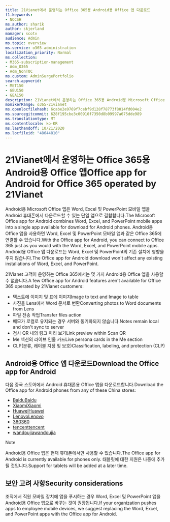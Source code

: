 ```yaml
---
title: 21Vianet에서 운영하는 Office 365용 Android용 Office 앱 다운로드
f1.keywords:
- NOCSH
ms.author: sharik
author: skjerland
manager: scotv
audience: Admin
ms.topic: overview
ms.service: o365-administration
localization_priority: Normal
ms.collection:
- M365-subscription-management
- Adm_O365
- Adm_NonTOC
ms.custom: AdminSurgePortfolio
search.appverid:
- MET150
- GEU150
- GEA150
description: 21Vianet에서 운영하는 Office 365용 Android용 Microsoft Office 앱과 중국 고객용 앱을 다운로드하는 방법에 대해 자세히 알아보하세요.
monikerRange: o365-21vianet
ms.openlocfilehash: 6cabe2e9769f7cebf9d128f78773f8014fd004e2
ms.sourcegitcommit: 628f195cbe3c00910f7350d8b09997a675dde989
ms.translationtype: MT
ms.contentlocale: ko-KR
ms.lasthandoff: 10/21/2020
ms.locfileid: "48644810"
---
```

# <a name="office-app-for-android-for-office-365-operated-by-21vianet"></a><span data-ttu-id="2eec7-103">21Vianet에서 운영하는 Office 365용 Android용 Office 앱</span><span class="sxs-lookup"><span data-stu-id="2eec7-103">Office app for Android for Office 365 operated by 21Vianet</span></span>

<span data-ttu-id="2eec7-104">Android용 Microsoft Office 앱은 Word, Excel 및 PowerPoint 모바일 앱을 Android 휴대폰에서 다운로드할 수 있는 단일 앱으로 결합합니다.</span><span class="sxs-lookup"><span data-stu-id="2eec7-104">The Microsoft Office app for Android combines Word, Excel, and PowerPoint mobile apps into a single app available for download for Android phones.</span></span> <span data-ttu-id="2eec7-105">Android용 Office 앱을 사용하면 Word, Excel 및 PowerPoint 모바일 앱과 같은 Office 365에 연결할 수 있습니다.</span><span class="sxs-lookup"><span data-stu-id="2eec7-105">With the Office app for Android, you can connect to Office 365 just as you would with the Word, Excel, and PowerPoint mobile apps.</span></span> <span data-ttu-id="2eec7-106">Android용 Office 앱 다운로드는 Word, Excel 및 PowerPoint의 기존 설치에 영향을 주지 않습니다.</span><span class="sxs-lookup"><span data-stu-id="2eec7-106">The Office app for Android download won't affect any existing installations of Word, Excel, and PowerPoint.</span></span>

<span data-ttu-id="2eec7-107">21Vianet 고객이 운영하는 Office 365에서는 몇 가지 Android용 Office 앱을 사용할 수 없습니다.</span><span class="sxs-lookup"><span data-stu-id="2eec7-107">A few Office app for Android features aren't available for Office 365 operated by 21Vianet customers:</span></span>

- <span data-ttu-id="2eec7-108">텍스트에 이미지 및 표에 이미지</span><span class="sxs-lookup"><span data-stu-id="2eec7-108">Image to text and Image to table</span></span> 
- <span data-ttu-id="2eec7-109">사진을 Lens에서 Word 문서로 변환</span><span class="sxs-lookup"><span data-stu-id="2eec7-109">Converting photos to Word documents from Lens</span></span> 
- <span data-ttu-id="2eec7-110">파일 전송 작업</span><span class="sxs-lookup"><span data-stu-id="2eec7-110">Transfer files action</span></span> 
- <span data-ttu-id="2eec7-111">메모가 로컬로 유지되는 경우 서버와 동기화되지 않습니다.</span><span class="sxs-lookup"><span data-stu-id="2eec7-111">Notes remain local and don't sync to server</span></span>
- <span data-ttu-id="2eec7-112">검사 QR 내의 링크 미리 보기</span><span class="sxs-lookup"><span data-stu-id="2eec7-112">Link preview within Scan QR</span></span>
- <span data-ttu-id="2eec7-113">Me 섹션의 라이브 인물 카드</span><span class="sxs-lookup"><span data-stu-id="2eec7-113">Live persona cards in the Me section</span></span>
- <span data-ttu-id="2eec7-114">CLP(분류, 레이블 지정 및 보호)</span><span class="sxs-lookup"><span data-stu-id="2eec7-114">Classification, labeling, and protection (CLP)</span></span>


## <a name="download-the-office-app-for-android"></a><span data-ttu-id="2eec7-115">Android용 Office 앱 다운로드</span><span class="sxs-lookup"><span data-stu-id="2eec7-115">Download the Office app for Android</span></span>

<span data-ttu-id="2eec7-116">다음 중국 스토어에서 Android 휴대폰용 Office 앱을 다운로드합니다.</span><span class="sxs-lookup"><span data-stu-id="2eec7-116">Download the Office app for Android phones from any of these China stores:</span></span>
- [<span data-ttu-id="2eec7-117">Baidu</span><span class="sxs-lookup"><span data-stu-id="2eec7-117">Baidu</span></span>](https://shouji.baidu.com/software/26842919.html)
- [<span data-ttu-id="2eec7-118">Xiaomi</span><span class="sxs-lookup"><span data-stu-id="2eec7-118">Xiaomi</span></span>](http://app.mi.com/details?id=com.microsoft.office.officehub&ref=search)
- [<span data-ttu-id="2eec7-119">Huawei</span><span class="sxs-lookup"><span data-stu-id="2eec7-119">Huawei</span></span>](https://appstore.huawei.com/app/C10888510)
- [<span data-ttu-id="2eec7-120">Lenovo</span><span class="sxs-lookup"><span data-stu-id="2eec7-120">Lenovo</span></span>](https://www.lenovomm.com/appdetail/com.microsoft.office.officehub/43003745)
- [<span data-ttu-id="2eec7-121">360</span><span class="sxs-lookup"><span data-stu-id="2eec7-121">360</span></span>](http://zhushou.360.cn/detail/index/soft_id/708682?recrefer=SE_D_office%20mobile)
- [<span data-ttu-id="2eec7-122">tencent</span><span class="sxs-lookup"><span data-stu-id="2eec7-122">tencent</span></span>](https://sj.qq.com/myapp/detail.htm?apkName=com.microsoft.office.officehub)
- [<span data-ttu-id="2eec7-123">wandoujia</span><span class="sxs-lookup"><span data-stu-id="2eec7-123">wandoujia</span></span>](https://www.wandoujia.com/apps/1502895)

> [!NOTE]
> <span data-ttu-id="2eec7-124">Android용 Office 앱은 현재 휴대폰에서만 사용할 수 있습니다.</span><span class="sxs-lookup"><span data-stu-id="2eec7-124">The Office app for Android is currently available for phones only.</span></span> <span data-ttu-id="2eec7-125">태블릿에 대한 지원은 나중에 추가될 것입니다.</span><span class="sxs-lookup"><span data-stu-id="2eec7-125">Support for tablets will be added at a later time.</span></span> 


## <a name="security-considerations"></a><span data-ttu-id="2eec7-126">보안 고려 사항</span><span class="sxs-lookup"><span data-stu-id="2eec7-126">Security considerations</span></span>

<span data-ttu-id="2eec7-127">조직에서 직원 모바일 장치에 앱을 푸시하는 경우 Word, Excel 및 PowerPoint 앱을 Android용 Office 앱으로 바꾸는 것이 권장됩니다.</span><span class="sxs-lookup"><span data-stu-id="2eec7-127">If your organization pushes apps to employee mobile devices, we suggest replacing the Word, Excel, and PowerPoint apps with the Office app for Android.</span></span>  


